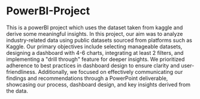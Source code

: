 # PowerBI-Project
This is a powerBI project which uses the dataset taken from kaggle and derive some meaningful insights. In this project, our aim was to analyze industry-related data using public datasets sourced from platforms such as Kaggle. Our primary objectives include selecting manageable datasets, designing a dashboard with 4-6 charts, integrating at least 2 filters, and implementing a "drill through" feature for deeper insights. We  prioritized adherence to best practices in dashboard design to ensure clarity and user-friendliness. Additionally, we focused on effectively communicating our findings and recommendations through a PowerPoint deliverable, showcasing our process, dashboard design, and key insights derived from the data.
